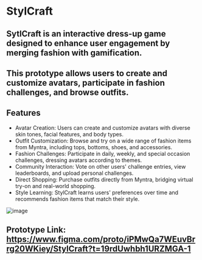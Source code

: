 # StylCraft 


## SytlCraft is an interactive dress-up game designed to enhance user engagement by merging fashion with gamification. 

## This prototype allows users to create and customize avatars, participate in fashion challenges, and browse outfits.


## Features

* Avatar Creation: Users can create and customize avatars with diverse skin tones, facial features, and body types.
* Outfit Customization: Browse and try on a wide range of fashion items from Myntra, including tops, bottoms, shoes, and accessories.
* Fashion Challenges: Participate in daily, weekly, and special occasion challenges, dressing avatars according to themes.
* Community Interaction: Vote on other users' challenge entries, view leaderboards, and upload personal challenges.
* Direct Shopping: Purchase outfits directly from Myntra, bridging virtual try-on and real-world shopping.
* Style Learning: StylCraft learns users' preferences over time and recommends fashion items that match their style.

![image](https://github.com/user-attachments/assets/471104b2-679b-4068-8247-4f809b3e9342)


## Prototype Link: https://www.figma.com/proto/iPMwQa7WEuvBrrg20WKiey/StylCraft?t=19rdUwhbh1URZMGA-1
